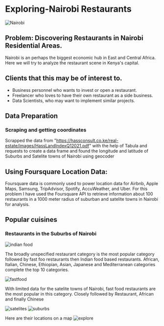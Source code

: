# Exploring-Nairobi Restaurants
![Nairobi](https://user-images.githubusercontent.com/93233240/149614540-09bb5737-e3b2-4d92-b49b-b37c4588527c.jpg)
## Problem: Discovering Restaurants in Nairobi Residential Areas.
Nairobi is an perhaps the biggest economic hub in East and Central Africa. Here we will try to analyze  the restaurant scene in Kenya's capital.
## Clients that this may be of interest to.
- Business personnel who wants to invest or open a restaurant. 
- Freelancer who loves to have their own restaurant as a side business. 
- Data Scientists, who may want to implement similar projects.

## Data Preparation
### Scraping and getting coordinates
Scrapped the data from "https://hassconsult.co.ke/real-estate/images/HassLandIndexQ12021.pdf" with the help of Tabula and requests to create a data frame and found the longitude and latitude of Suburbs and Satelite towns of Nairobi using geocoder

## Using Foursquare Location Data:
Foursquare data is commonly used to power location data for Airbnb, Apple Maps, Samsung, TripAdvisor, Spotify, AccuWeather, and Uber. For this problem I have used the Foursquare API to retrieve information about 100 restaurants in a 1000 meter radius of suburban and satelite towns in Nairobi for analysis.

## Popular cuisines
### Restaurants in the Suburbs of Nairobi
![indian food](https://user-images.githubusercontent.com/93233240/149623243-3ff16a83-2373-4d3c-bfb8-9b7b68bfdeb1.jpg)

The broadly unspecified restaurant category is the most popular category followed by fast foo restaurants then Indian food based restaurants. African, Italian, Chinese, Ethiopian, Asian, Japanese and Mediterranean categories complete the top 10 categories.

![fastfood](https://user-images.githubusercontent.com/93233240/149623246-99f7c562-aea0-4ed3-8b2f-a09668e130ff.jpg)

With limited data for the satelite towns of Nairobi, fast food restaurants are the most popular in this category. Closely followed by Restaurant, African and finally Chinese

![satelites](https://user-images.githubusercontent.com/93233240/149623236-f787c993-95d9-49c1-9d9d-1898fc3a7556.png)
![suburbs](https://user-images.githubusercontent.com/93233240/149623238-b953646e-9f37-4ef9-9c2e-1fb01d118d02.png)

Here are their locations on a map
![explore](https://user-images.githubusercontent.com/93233240/149674000-69c29f2d-ef9c-424f-97df-83ca20db34b2.PNG)
